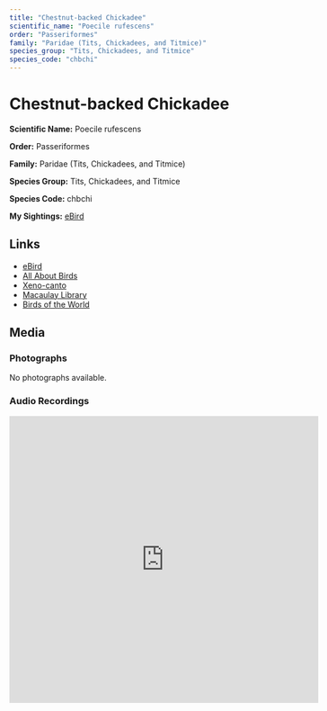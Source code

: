 ```yaml
---
title: "Chestnut-backed Chickadee"
scientific_name: "Poecile rufescens"
order: "Passeriformes"
family: "Paridae (Tits, Chickadees, and Titmice)"
species_group: "Tits, Chickadees, and Titmice"
species_code: "chbchi"
---
```


# Chestnut-backed Chickadee

**Scientific Name:** Poecile rufescens

**Order:** Passeriformes

**Family:** Paridae (Tits, Chickadees, and Titmice)

**Species Group:** Tits, Chickadees, and Titmice

**Species Code:** chbchi

**My Sightings:** [eBird](https://ebird.org/lifelist?r=world&time=life&spp=chbchi)

## Links
* [eBird](https://ebird.org/species/chbchi) 
* [All About Birds](https://www.allaboutbirds.org/guide/chbchi) 
* [Xeno-canto](https://www.xeno-canto.org/species/chbchi) 
* [Macaulay Library](https://search.macaulaylibrary.org/catalog?taxonCode=chbchi&sort=rating_rank_desc)
* [Birds of the World](https://birdsoftheworld.org/bow/species/chbchi)

## Media
### Photographs
No photographs available.

### Audio Recordings
<iframe src="https://macaulaylibrary.org/asset/626559383/embed" width="550" height="510" frameborder="0" allowfullscreen></iframe>
